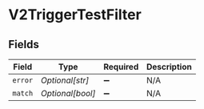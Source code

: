 # V2TriggerTestFilter


## Fields

| Field              | Type               | Required           | Description        |
| ------------------ | ------------------ | ------------------ | ------------------ |
| `error`            | *Optional[str]*    | :heavy_minus_sign: | N/A                |
| `match`            | *Optional[bool]*   | :heavy_minus_sign: | N/A                |